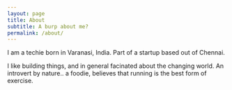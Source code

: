 ```yaml
---
layout: page
title: About
subtitle: A burp about me?
permalink: /about/
---
```


I am a techie born in Varanasi, India. Part of a startup based out of Chennai.

I like building things, and in general facinated about the changing world. An introvert by nature.. a foodie, believes that running is the best form of exercise.
